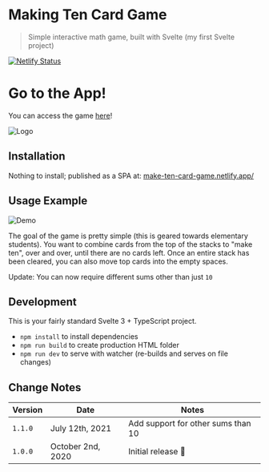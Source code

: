 # Making Ten Card Game
> Simple interactive math game, built with Svelte (my first Svelte project)

[![Netlify Status](https://api.netlify.com/api/v1/badges/bfef85a2-7973-471e-b742-a5fd1e0b5881/deploy-status)](https://app.netlify.com/sites/make-ten-card-game/deploys)

# Go to the App!
You can access the game [here](https://make-ten-card-game.netlify.app/)!

![Logo](./public/images/Equals_10_Logo_Medium.png)

## Installation
Nothing to install; published as a SPA at: [make-ten-card-game.netlify.app/](https://make-ten-card-game.netlify.app/)

## Usage Example
![Demo](./demo.gif)

The goal of the game is pretty simple (this is geared towards elementary students). You want to combine cards from the top of the stacks to "make ten", over and over, until there are no cards left. Once an entire stack has been cleared, you can also move top cards into the empty spaces.

Update: You can now require different sums other than just `10`

## Development
This is your fairly standard Svelte 3 + TypeScript project.

 - `npm install` to install dependencies
 - `npm run build` to create production HTML folder
 - `npm run dev` to serve with watcher (re-builds and serves on file changes)

## Change Notes
Version | Date | Notes
--- | --- | ---
`1.1.0` | July 12th, 2021 | Add support for other sums than 10
`1.0.0` | October 2nd, 2020 | Initial release 🚀